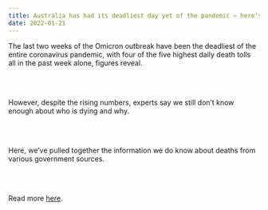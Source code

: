 ```yaml
---
title: Australia has had its deadliest day yet of the pandemic – here’s what we know about who is dying
date: 2022-01-21
---
```


<p>The last two weeks of the Omicron outbreak have been the deadliest of the entire coronavirus pandemic, with four of the five highest daily death tolls all in the past week alone, figures reveal.</p><br><br>

<p>However, despite the rising numbers, experts say we still don’t know enough about who is dying and why.</p><br><br>

<p>Here, we’ve pulled together the information we do know about deaths from various government sources.</p><br><br>

<p>Read more <a href="https://www.theguardian.com/australia-news/datablog/2022/jan/21/australia-has-had-its-deadliest-day-yet-covid-omicron-heres-what-we-know-about-who-is-dying">here</a>.</p>